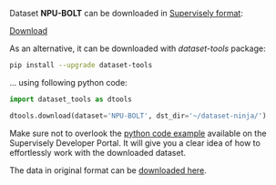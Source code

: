 Dataset **NPU-BOLT** can be downloaded in [Supervisely format](https://developer.supervisely.com/api-references/supervisely-annotation-json-format):

 [Download](https://assets.supervisely.com/supervisely-supervisely-assets-public/teams_storage/f/e/7E/6gkz6Tbl8zNQEtlcv6024b0vmLmUQ2dprqPtVuwDpIlQsTUjb92ZRDHVfligb92qUMkATMy3KyUbKJzDTFtcIqtFcGEre8F84ZaBo5X4dgEPGwFOen0YDSu5w4GF.tar)

As an alternative, it can be downloaded with *dataset-tools* package:
``` bash
pip install --upgrade dataset-tools
```

... using following python code:
``` python
import dataset_tools as dtools

dtools.download(dataset='NPU-BOLT', dst_dir='~/dataset-ninja/')
```
Make sure not to overlook the [python code example](https://developer.supervisely.com/getting-started/python-sdk-tutorials/iterate-over-a-local-project) available on the Supervisely Developer Portal. It will give you a clear idea of how to effortlessly work with the downloaded dataset.

The data in original format can be [downloaded here](https://www.kaggle.com/datasets/yartinz/npu-bolt/download?datasetVersionNumber=3).